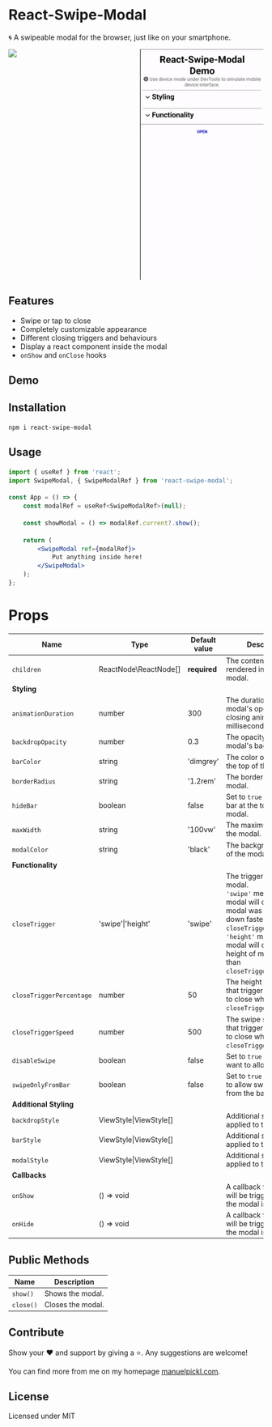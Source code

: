# React-Swipe-Modal

🌀 A swipeable modal for the browser, just like on your smartphone.

<div style="display: grid; grid-template-columns: 1fr 1fr; gap: 1rem">
    <img src="./src/assets/mindforge.gif">
    <img src="./src/assets/demo.gif">
</div>

## Features

- Swipe or tap to close
- Completely customizable appearance
- Different closing triggers and behaviours
- Display a react component inside the modal
- `onShow` and `onClose` hooks

## Demo



## Installation

```
npm i react-swipe-modal
```

## Usage

```jsx
import { useRef } from 'react';
import SwipeModal, { SwipeModalRef } from 'react-swipe-modal';

const App = () => {
    const modalRef = useRef<SwipeModalRef>(null);
    
    const showModal = () => modalRef.current?.show();

    return (
        <SwipeModal ref={modalRef}>
            Put anything inside here!
        </SwipeModal>
    );
};
```

# Props

 Name                       | Type                      | Default value | Description       
----------------------------|---------------------------|---------------|---------------------
 `children`                 | ReactNode\ReactNode[]     | **required**  | The content to be rendered inside the modal.
 **Styling**                |                           |               |
 `animationDuration`        | number                    | 300           | The duration of the modal's opening and closing animation in milliseconds.
 `backdropOpacity`          | number                    | 0.3           | The opacity of the modal's backdrop.
 `barColor`                 | string                    | 'dimgrey'     | The color of the bar at the top of the modal.
 `borderRadius`             | string                    | '1.2rem'      | The border radius of the modal.
 `hideBar`                  | boolean                   | false         | Set to `true` to hide the bar at the top of the modal.
 `maxWidth`                 | string                    | '100vw'       | The maximum width of the modal.
 `modalColor`               | string                    | 'black'       | The background color of the modal.
 **Functionality**          |                           |               |
 `closeTrigger`             | 'swipe'\|'height'         | 'swipe'       | The trigger to close the modal.<br>`'swipe'` means that modal will close when modal was swiped down faster than `closeTriggerSpeed`.<br>`'height'` means that modal will close when height of modal is less than `closeTriggerPercentage`.
 `closeTriggerPercentage`   | number                    | 50            | The height in percent that triggers the modal to close when using the `closeTrigger` `'height'`.
 `closeTriggerSpeed`        | number                    | 500           | The swipe speed in px/s that triggers the modal to close when using the `closeTrigger` `'swipe'`.
 `disableSwipe`             | boolean                   | false         | Set to `true` if you don't want to allow swiping.
 `swipeOnlyFromBar`         | boolean                   | false         | Set to `true` if you want to allow swiping only from the bar.
 **Additional Styling**     |                           |               |
 `backdropStyle`            | ViewStyle\|ViewStyle[]    |               | Additional styles to be applied to the backdrop.
 `barStyle`                 | ViewStyle\|ViewStyle[]    |               | Additional styles to be applied to the modal.
 `modalStyle`               | ViewStyle\|ViewStyle[]    |               | Additional styles to be applied to the modals.
 **Callbacks**              |                           |               |
 `onShow`                   | () => void                |               | A callback function that will be triggered when the modal is shown.
 `onHide`                   | () => void                |               | A callback function that will be triggered when the modal is closed.

## Public Methods

Name                  | Description
----------------------|--------------
`show()`                | Shows the modal.
`close()`                | Closes the modal.

## Contribute

Show your ❤️ and support by giving a ⭐. Any suggestions are welcome!

You can find more from me on my homepage [manuelpickl.com](https://manuelpickl.com/).

## License

Licensed under MIT